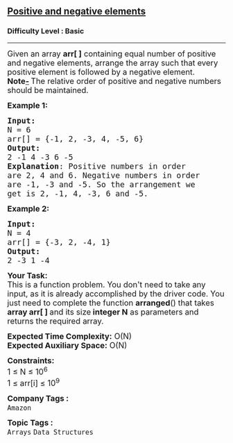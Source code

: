 <h2><a href="https://www.geeksforgeeks.org/problems/positive-and-negative-elements4613/1">Positive and negative elements</a></h2><h3>Difficulty Level : Basic</h3><hr><div class="problems_problem_content__Xm_eO"><p><span style="font-size: 18px;">Given an array <strong>arr[ ]</strong> containing equal number of positive and negative elements, arrange the array such that every positive element is followed by a negative element.<br><strong>Note</strong><u><strong>-</strong></u><strong>&nbsp;</strong>The relative order of positive and negative numbers should be maintained.</span></p>
<p><span style="font-size: 18px;"><strong>Example 1:</strong></span></p>
<pre><span style="font-size: 18px;"><strong>Input:</strong>
N = 6
arr[] = {-1, 2, -3, 4, -5, 6}
<strong>Output:</strong>  
2 -1 4 -3 6 -5
<strong>Explanation</strong>: Positive numbers in order 
are 2, 4 and 6. Negative numbers in order 
are -1, -3 and -5. So the arrangement we 
get is 2, -1, 4, -3, 6 and -5.</span>
</pre>
<p><span style="font-size: 18px;"><strong>Example 2:</strong></span></p>
<pre><span style="font-size: 18px;"><strong>Input:
</strong>N = 4
arr[] = {-3, 2, -4, 1}
<strong>Output:</strong>  
2 -3 1 -4 
</span></pre>
<p><span style="font-size: 18px;"><strong>Your Task:</strong><br>This is a function problem. You don't need to take any input, as it is already accomplished by the driver code. You just need to complete the function <strong>arranged</strong>() that takes <strong>array arr[ ]&nbsp;</strong>and its size<strong> integer N</strong>&nbsp;as parameters and returns the required array.</span></p>
<p><span style="font-size: 18px;"><strong>Expected Time Complexity:</strong> O(N)<br><strong>Expected Auxiliary Space:</strong> O(N)</span></p>
<p><span style="font-size: 18px;"><strong>Constraints:</strong><br>1 ≤ N ≤ 10<sup>6</sup><br>1 ≤ arr[i]&nbsp;≤ 10<sup>9</sup></span></p></div><p><span style=font-size:18px><strong>Company Tags : </strong><br><code>Amazon</code>&nbsp;<br><p><span style=font-size:18px><strong>Topic Tags : </strong><br><code>Arrays</code>&nbsp;<code>Data Structures</code>&nbsp;